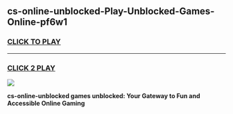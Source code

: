 
## cs-online-unblocked-Play-Unblocked-Games-Online-pf6w1
<h3>
<a href="https://premium76.site?title=cs-online-unblocked&ref=25A">CLICK TO PLAY</a></h3>
<hr>

<h3>
<a href="https://premium76.site?title=cs-online-unblocked&ref=25A">CLICK 2 PLAY</a>
  
</h3>

<a href="https://premium76.site?title=cs-online-unblocked&ref=25A"><img src="https://clearcache.store/games.png"></a>


**cs-online-unblocked games unblocked: Your Gateway to Fun and Accessible Online Gaming**
